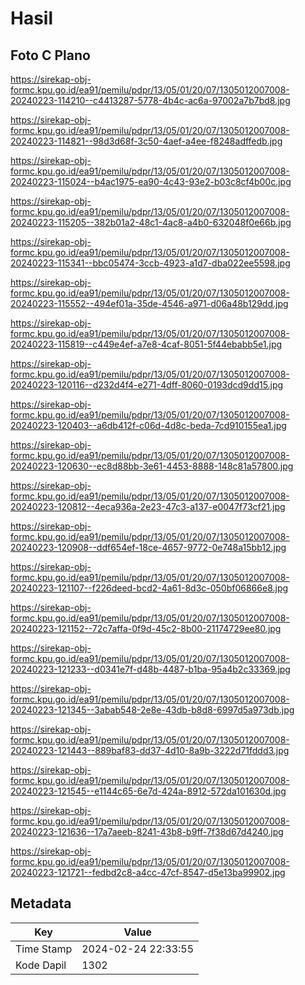 # Hasil

## Foto C Plano

https://sirekap-obj-formc.kpu.go.id/ea91/pemilu/pdpr/13/05/01/20/07/1305012007008-20240223-114210--c4413287-5778-4b4c-ac6a-97002a7b7bd8.jpg

https://sirekap-obj-formc.kpu.go.id/ea91/pemilu/pdpr/13/05/01/20/07/1305012007008-20240223-114821--98d3d68f-3c50-4aef-a4ee-f8248adffedb.jpg

https://sirekap-obj-formc.kpu.go.id/ea91/pemilu/pdpr/13/05/01/20/07/1305012007008-20240223-115024--b4ac1975-ea90-4c43-93e2-b03c8cf4b00c.jpg

https://sirekap-obj-formc.kpu.go.id/ea91/pemilu/pdpr/13/05/01/20/07/1305012007008-20240223-115205--382b01a2-48c1-4ac8-a4b0-632048f0e66b.jpg

https://sirekap-obj-formc.kpu.go.id/ea91/pemilu/pdpr/13/05/01/20/07/1305012007008-20240223-115341--bbc05474-3ccb-4923-a1d7-dba022ee5598.jpg

https://sirekap-obj-formc.kpu.go.id/ea91/pemilu/pdpr/13/05/01/20/07/1305012007008-20240223-115552--494ef01a-35de-4546-a971-d06a48b129dd.jpg

https://sirekap-obj-formc.kpu.go.id/ea91/pemilu/pdpr/13/05/01/20/07/1305012007008-20240223-115819--c449e4ef-a7e8-4caf-8051-5f44ebabb5e1.jpg

https://sirekap-obj-formc.kpu.go.id/ea91/pemilu/pdpr/13/05/01/20/07/1305012007008-20240223-120116--d232d4f4-e271-4dff-8060-0193dcd9dd15.jpg

https://sirekap-obj-formc.kpu.go.id/ea91/pemilu/pdpr/13/05/01/20/07/1305012007008-20240223-120403--a6db412f-c06d-4d8c-beda-7cd910155ea1.jpg

https://sirekap-obj-formc.kpu.go.id/ea91/pemilu/pdpr/13/05/01/20/07/1305012007008-20240223-120630--ec8d88bb-3e61-4453-8888-148c81a57800.jpg

https://sirekap-obj-formc.kpu.go.id/ea91/pemilu/pdpr/13/05/01/20/07/1305012007008-20240223-120812--4eca936a-2e23-47c3-a137-e0047f73cf21.jpg

https://sirekap-obj-formc.kpu.go.id/ea91/pemilu/pdpr/13/05/01/20/07/1305012007008-20240223-120908--ddf654ef-18ce-4657-9772-0e748a15bb12.jpg

https://sirekap-obj-formc.kpu.go.id/ea91/pemilu/pdpr/13/05/01/20/07/1305012007008-20240223-121107--f226deed-bcd2-4a61-8d3c-050bf06866e8.jpg

https://sirekap-obj-formc.kpu.go.id/ea91/pemilu/pdpr/13/05/01/20/07/1305012007008-20240223-121152--72c7affa-0f9d-45c2-8b00-21174729ee80.jpg

https://sirekap-obj-formc.kpu.go.id/ea91/pemilu/pdpr/13/05/01/20/07/1305012007008-20240223-121233--d0341e7f-d48b-4487-b1ba-95a4b2c33369.jpg

https://sirekap-obj-formc.kpu.go.id/ea91/pemilu/pdpr/13/05/01/20/07/1305012007008-20240223-121345--3abab548-2e8e-43db-b8d8-6997d5a973db.jpg

https://sirekap-obj-formc.kpu.go.id/ea91/pemilu/pdpr/13/05/01/20/07/1305012007008-20240223-121443--889baf83-dd37-4d10-8a9b-3222d71fddd3.jpg

https://sirekap-obj-formc.kpu.go.id/ea91/pemilu/pdpr/13/05/01/20/07/1305012007008-20240223-121545--e1144c65-6e7d-424a-8912-572da101630d.jpg

https://sirekap-obj-formc.kpu.go.id/ea91/pemilu/pdpr/13/05/01/20/07/1305012007008-20240223-121636--17a7aeeb-8241-43b8-b9ff-7f38d67d4240.jpg

https://sirekap-obj-formc.kpu.go.id/ea91/pemilu/pdpr/13/05/01/20/07/1305012007008-20240223-121721--fedbd2c8-a4cc-47cf-8547-d5e13ba99902.jpg


## Metadata

| Key        | Value               |
| ---------- | ------------------- |
| Time Stamp | 2024-02-24 22:33:55 |
| Kode Dapil | 1302                |



